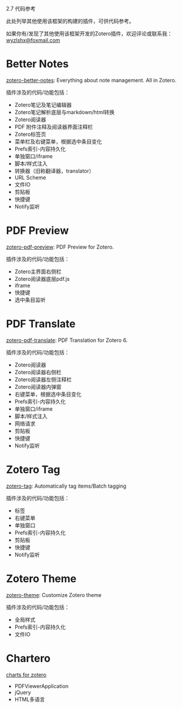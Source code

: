 2.7 代码参考

此处列举其他使用该框架的构建的插件，可供代码参考。

如果你有/发现了其他使用该框架开发的Zotero插件，欢迎评论或联系我：wyzlshx@foxmail.com

# Better Notes

[zotero-better-notes](https://github.com/windingwind/zotero-better-notes): Everything about note management. All in Zotero.

插件涉及的代码/功能包括：

- Zotero笔记及笔记编辑器
- Zotero笔记解析底层与markdown/html转换
- Zotero阅读器
- PDF 附件注释及阅读器界面注释栏
- Zotero标签页
- 菜单栏及右键菜单，根据选中条目变化
- Prefs索引-内容持久化
- 单独窗口/iframe
- 脚本/样式注入
- 转换器（旧称翻译器，translator）
- URL Scheme
- 文件IO
- 剪贴板
- 快捷键
- Notify监听

# PDF Preview

[zotero-pdf-preview](https://github.com/windingwind/zotero-pdf-preview): PDF Preview for Zotero.

插件涉及的代码/功能包括：

- Zotero主界面右侧栏
- Zotero阅读器底层pdf.js
- iframe
- 快捷键
- 选中条目监听

# PDF Translate

[zotero-pdf-translate](https://github.com/windingwind/zotero-pdf-translate): PDF Translation for Zotero 6.

插件涉及的代码/功能包括：

- Zotero阅读器
- Zotero阅读器右侧栏
- Zotero阅读器左侧注释栏
- Zotero阅读器内弹窗
- 右键菜单，根据选中条目变化
- Prefs索引-内容持久化
- 单独窗口/iframe
- 脚本/样式注入
- 网络请求
- 剪贴板
- 快捷键
- Notify监听

# Zotero Tag

[zotero-tag](https://github.com/windingwind/zotero-tag): Automatically tag items/Batch tagging

插件涉及的代码/功能包括：

- 标签
- 右键菜单
- 单独窗口
- Prefs索引-内容持久化
- 剪贴板
- 快捷键
- Notify监听

# Zotero Theme

[zotero-theme](https://github.com/iShareStuff/ZoteroTheme): Customize Zotero theme

插件涉及的代码/功能包括：

- 全局样式
- Prefs索引-内容持久化
- 文件IO

# Chartero

[charts for zotero](https://gitee.com/const_volatile/chartero)

- PDFViewerApplication
- jQuery
- HTML多语言